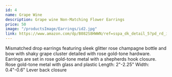 ```yaml
---
id: 4
name: Grape Wine
description: Grape wine Non-Matching Flower Earrings
price: 50
image: "/productsImage/Earrings/id2.jpg"
link: https://www.amazon.com/dp/B082S8HWWN/ref=sspa_dk_detail_5?pd_rd_i=B082S8HWWN&pd_rd_w=oE4LY&content-id=amzn1.sym.4d0fffec-3aba-4480-8fad-c6bd8f7f6b41&pf_rd_p=4d0fffec-3aba-4480-8fad-c6bd8f7f6b41&pf_rd_r=YARQ3KZFMXP7RCSW46S7&pd_rd_wg=m1S9h&pd_rd_r=27d87cf7-d916-4b3e-ae8d-170a4c94d92d&s=jewelry&sp_csd=d2lkZ2V0TmFtZT1zcF9kZXRhaWxfdGhlbWF0aWM&spLa=ZW5jcnlwdGVkUXVhbGlmaWVyPUEyWFVMSEc0SFBVMVU5JmVuY3J5cHRlZElkPUEwMDYzNTg0MVRLOUxFUklONDZYTyZlbmNyeXB0ZWRBZElkPUEwNTQwNjYwMVlUNFpBTjNBMVdDUiZ3aWRnZXROYW1lPXNwX2RldGFpbF90aGVtYXRpYyZhY3Rpb249Y2xpY2tSZWRpcmVjdCZkb05vdExvZ0NsaWNrPXRydWU&th=1&psc=1
---
```


Mismatched drop earrings featuring sleek glitter rose champagne bottle and bow with shaky grape cluster detailed with rose gold-tone hardware. Earrings are set in rose gold-tone metal with a shepherds hook closure.
Rose gold-tone metal with glass and plastic
Length: 2"-2.25"
Width: 0.4"-0.6"
Lever back closure
